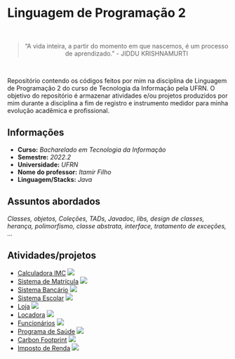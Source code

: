 # Linguagem de Programação 2

<br>
<div align="center"><blockquote>“A vida inteira, a partir do momento em que nascemos, é um processo de aprendizado.” - JIDDU KRISHNAMURTI</blockquote></div>
<br>

Repositório contendo os códigos feitos por mim na disciplina de Linguagem de Programação 2 do curso de Tecnologia da Informação pela UFRN. O objetivo do repositório é armazenar atividades e/ou projetos produzidos por mim durante a disciplina a fim de registro e instrumento medidor para minha evolução acadêmica e profissional.

## Informações

- **Curso:** *Bacharelado em Tecnologia da Informação*
- **Semestre:** *2022.2*
- **Universidade:** *UFRN*
- **Nome do professor:** *Itamir Filho*
- **Linguagem/Stacks:** *Java*

## Assuntos abordados

*Classes, objetos, Coleções, TADs, Javadoc, libs, design de classes, herança, polimorfismo, classe abstrata, interface, tratamento de exceções, ...*

## Atividades/projetos

- [Calculadora IMC](#) ![](https://img.shields.io/badge/F%C3%A1cil-blue)
- [Sistema de Matrícula](#) ![](https://img.shields.io/badge/F%C3%A1cil-blue)
- [Sistema Bancário](#) ![](https://img.shields.io/badge/F%C3%A1cil-blue)
- [Sistema Escolar](#) ![](https://img.shields.io/badge/F%C3%A1cil-blue)
- [Loja](#) ![](https://img.shields.io/badge/F%C3%A1cil-blue)
- [Locadora](#) ![](https://img.shields.io/badge/F%C3%A1cil-blue)
- [Funcionários](#) ![](https://img.shields.io/badge/F%C3%A1cil-blue)
- [Programa de Saúde](#) ![](https://img.shields.io/badge/F%C3%A1cil-blue)
- [Carbon Footprint](#) ![](https://img.shields.io/badge/F%C3%A1cil-blue)
- [Imposto de Renda](#) ![](https://img.shields.io/badge/F%C3%A1cil-blue)
